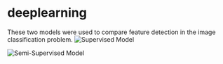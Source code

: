 # deeplearning

These two models were used to compare feature detection in the image classification problem.
![Supervised Model](https://i.imgur.com/rKHwk4N.png)

![Semi-Supervised Model](https://i.imgur.com/dClNK0L.png)
